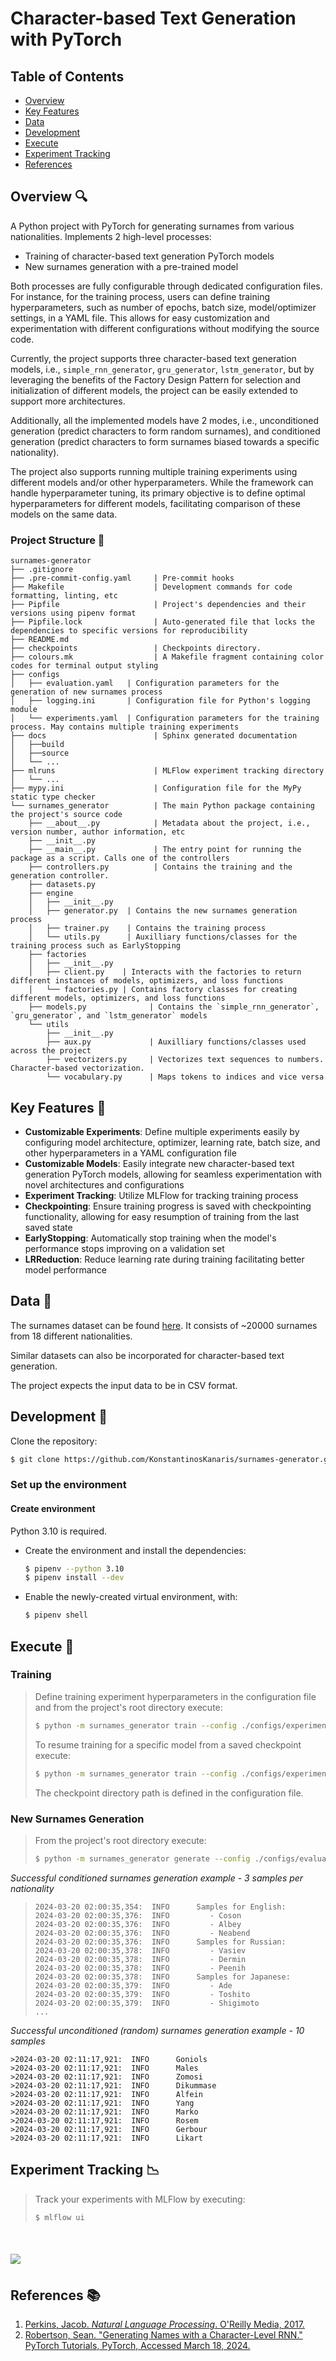 # Character-based Text Generation with PyTorch

## Table of Contents
* [Overview](#Overview)
* [Key Features](#Key--Features)
* [Data](#Data)
* [Development](#Development)
* [Execute](#Execute)
* [Experiment Tracking](#Experiment--Tracking)
* [References](#References)

## Overview 🔍
A Python project with PyTorch for generating surnames from various nationalities.
Implements 2 high-level processes:
- Training of character-based text generation PyTorch models
- New surnames generation with a pre-trained model

Both processes are fully configurable through dedicated configuration files. For
instance, for the training process, users can define training hyperparameters, such
as number of epochs, batch size, model/optimizer settings, in a YAML file. This allows for
easy customization and experimentation with different configurations without modifying
the source code.

Currently, the project supports three character-based text generation models, i.e.,
``simple_rnn_generator``, ``gru_generator``, ``lstm_generator``, but by leveraging the
benefits of the Factory Design Pattern for selection and initialization of different
models, the project can be easily extended to support more architectures.

Additionally, all the implemented models have 2 modes, i.e., unconditioned generation
(predict characters to form random surnames), and conditioned generation (predict characters
to form surnames biased towards a specific nationality).

The project also supports running multiple training experiments using different models
and/or  other hyperparameters. While the framework can handle hyperparameter tuning, its
primary objective is to define optimal hyperparameters for different models, facilitating
comparison of these models  on the same data.

### Project Structure 🌲
```
surnames-generator
├── .gitignore
├── .pre-commit-config.yaml     | Pre-commit hooks
├── Makefile                    | Development commands for code formatting, linting, etc
├── Pipfile                     | Project's dependencies and their versions using pipenv format
├── Pipfile.lock                | Auto-generated file that locks the dependencies to specific versions for reproducibility
├── README.md
├── checkpoints                 | Checkpoints directory.
├── colours.mk                  | A Makefile fragment containing color codes for terminal output styling
├── configs
│   ├── evaluation.yaml   | Configuration parameters for the generation of new surnames process
│   ├── logging.ini       | Configuration file for Python's logging module
│   └── experiments.yaml  | Configuration parameters for the training process. May contains multiple training experiments
├── docs                        | Sphinx generated documentation
│   ├──build
│   ├──source
│   └── ...
├── mlruns                      | MLFlow experiment tracking directory
│   └── ...
├── mypy.ini                    | Configuration file for the MyPy static type checker
└── surnames_generator          | The main Python package containing the project's source code
    ├── __about__.py            | Metadata about the project, i.e., version number, author information, etc
    ├── __init__.py
    ├── __main__.py             | The entry point for running the package as a script. Calls one of the controllers
    ├── controllers.py          | Contains the training and the generation controller.
    ├── datasets.py
    ├── engine
    │   ├── __init__.py
    │   ├── generator.py  | Contains the new surnames generation process
    │   ├── trainer.py    | Contains the training process
    │   └── utils.py      | Auxilliary functions/classes for the training process such as EarlyStopping
    ├── factories
    │   ├── __init__.py
    │   ├── client.py    | Interacts with the factories to return different instances of models, optimizers, and loss functions
    │   └── factories.py | Contains factory classes for creating different models, optimizers, and loss functions
    ├── models.py              | Contains the `simple_rnn_generator`, `gru_generator`, and `lstm_generator` models
    └── utils
        ├── __init__.py
        ├── aux.py             | Auxilliary functions/classes used across the project
        ├── vectorizers.py     | Vectorizes text sequences to numbers. Character-based vectorization.
        └── vocabulary.py      | Maps tokens to indices and vice versa
```

## Key Features 🔑
* **Customizable Experiments**: Define multiple experiments easily by configuring model
architecture, optimizer, learning rate, batch size, and other hyperparameters in a YAML
configuration file
* **Customizable Models**: Easily integrate new character-based text generation PyTorch
models, allowing for seamless experimentation with novel architectures and configurations
* **Experiment Tracking**: Utilize MLFlow for tracking training process
* **Checkpointing**: Ensure training progress is saved with checkpointing functionality,
allowing for easy resumption of training from the last saved state
* **EarlyStopping**: Automatically stop training when the model's performance stops
improving on a validation set
* **LRReduction**: Reduce learning rate during training facilitating better model performance

## Data 📄
The surnames dataset can be found [here](https://download.pytorch.org/tutorial/data.zip).
It consists of ~20000 surnames from 18 different nationalities.

Similar datasets can also be incorporated for character-based text generation.

The project expects the input data to be in CSV format.

## Development 🐍
Clone the repository:
  ```bash
  $ git clone https://github.com/KonstantinosKanaris/surnames-generator.git
  ```

### Set up the environment

#### Create environment
Python 3.10 is required.

- Create the environment and install the dependencies:
    ```bash
    $ pipenv --python 3.10
    $ pipenv install --dev
    ```
- Enable the newly-created virtual environment, with:
    ```bash
    $ pipenv shell
    ```
## Execute 🚀

### Training
>Define training experiment hyperparameters in the configuration file
>and from the project's root directory execute:
>```bash
>$ python -m surnames_generator train --config ./configs/experiments.yaml
>```
>To resume training for a specific model from a saved checkpoint execute:
>```bash
>$ python -m surnames_generator train --config ./configs/experiments.yaml --resume_from_checkpoint yes
>```
>The checkpoint directory path is defined in the configuration file.

### New Surnames Generation
>From the project's root directory execute:
>```bash
>$ python -m surnames_generator generate --config ./configs/evaluation.yaml
>```

*Successful conditioned surnames generation example - 3 samples per nationality*
>```commandline
>2024-03-20 02:00:35,354:  INFO      Samples for English:
>2024-03-20 02:00:35,376:  INFO      	- Coson
>2024-03-20 02:00:35,376:  INFO      	- Albey
>2024-03-20 02:00:35,376:  INFO      	- Neabend
>2024-03-20 02:00:35,376:  INFO      Samples for Russian:
>2024-03-20 02:00:35,378:  INFO      	- Vasiev
>2024-03-20 02:00:35,378:  INFO      	- Dermin
>2024-03-20 02:00:35,378:  INFO      	- Peenih
>2024-03-20 02:00:35,378:  INFO      Samples for Japanese:
>2024-03-20 02:00:35,379:  INFO      	- Ade
>2024-03-20 02:00:35,379:  INFO      	- Toshito
>2024-03-20 02:00:35,379:  INFO      	- Shigimoto
>...
>```

*Successful unconditioned (random) surnames generation example - 10 samples*
```commandline
>2024-03-20 02:11:17,921:  INFO      Goniols
>2024-03-20 02:11:17,921:  INFO      Males
>2024-03-20 02:11:17,921:  INFO      Zomosi
>2024-03-20 02:11:17,921:  INFO      Dikummase
>2024-03-20 02:11:17,921:  INFO      Alfein
>2024-03-20 02:11:17,921:  INFO      Yang
>2024-03-20 02:11:17,921:  INFO      Marko
>2024-03-20 02:11:17,921:  INFO      Rosem
>2024-03-20 02:11:17,921:  INFO      Gerbour
>2024-03-20 02:11:17,921:  INFO      Likart
```

## Experiment Tracking 📉
>Track your experiments with MLFlow by executing:
>```bash
>$ mlflow ui
>```

# <img src="docs/source/_static/loss_curves.png"/>&nbsp;&nbsp;&nbsp;


## References 📚
1. [Perkins, Jacob. *Natural Language Processing*. O'Reilly Media, 2017.](https://www.oreilly.com/library/view/natural-language-processing/9781491978221/)
2. [Robertson, Sean. "Generating Names with a Character-Level RNN." PyTorch Tutorials, PyTorch, Accessed March 18, 2024.](https://pytorch.org/tutorials/intermediate/char_rnn_generation_tutorial.html)
